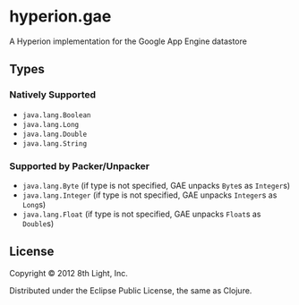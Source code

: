 hyperion.gae
============

A Hyperion implementation for the Google App Engine datastore

## Types

### Natively Supported

* `java.lang.Boolean`
* `java.lang.Long`
* `java.lang.Double`
* `java.lang.String`

### Supported by Packer/Unpacker

* `java.lang.Byte` (if type is not specified, GAE unpacks `Byte`s as `Integer`s)
* `java.lang.Integer` (if type is not specified, GAE unpacks `Integer`s as `Long`s)
* `java.lang.Float` (if type is not specified, GAE unpacks `Float`s as `Double`s)

## License

Copyright © 2012 8th Light, Inc.

Distributed under the Eclipse Public License, the same as Clojure.
